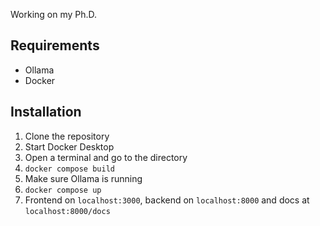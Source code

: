 Working on my Ph.D.

## Requirements
- Ollama
- Docker

## Installation

1. Clone the repository
2. Start Docker Desktop
3. Open a terminal and go to the directory
4. `docker compose build`
5. Make sure Ollama is running
6. `docker compose up`
7. Frontend on `localhost:3000`, backend on `localhost:8000` and docs at `localhost:8000/docs`